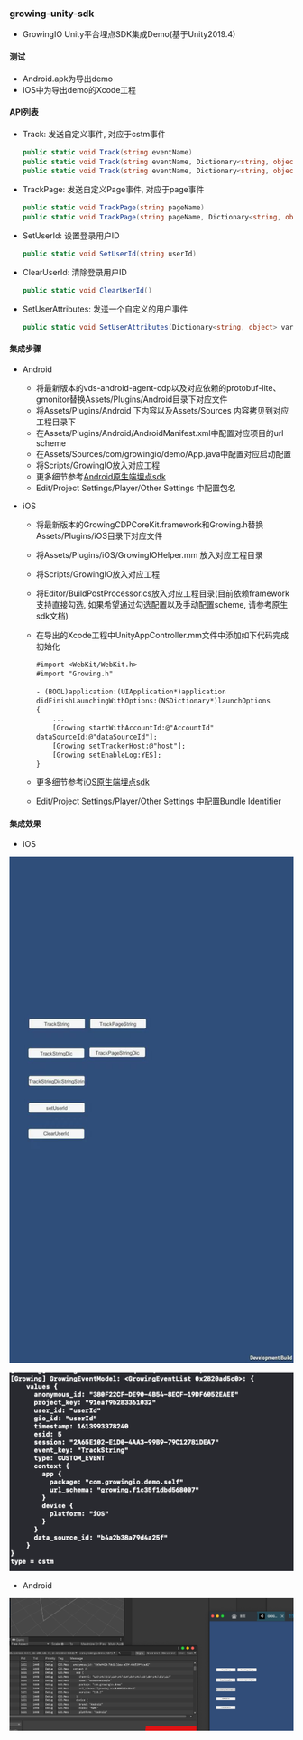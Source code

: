 ### growing-unity-sdk

* GrowingIO Unity平台埋点SDK集成Demo(基于Unity2019.4)

#### 测试

* Android.apk为导出demo
* iOS中为导出demo的Xcode工程

#### API列表

* Track: 发送自定义事件, 对应于cstm事件

  ```C#
  public static void Track(string eventName)
  public static void Track(string eventName, Dictionary<string, object> var)
  public static void Track(string eventName, Dictionary<string, object> var, String itemId, String itemKey)
  ```

* TrackPage: 发送自定义Page事件, 对应于page事件

  ```C#
  public static void TrackPage(string pageName)
  public static void TrackPage(string pageName, Dictionary<string, object> var)
  ```

* SetUserId: 设置登录用户ID

  ```c#
  public static void SetUserId(string userId)
  ```

* ClearUserId: 清除登录用户ID

  ```C#
  public static void ClearUserId()
  ```

* SetUserAttributes: 发送一个自定义的用户事件

  ```c#
  public static void SetUserAttributes(Dictionary<string, object> var)
  ```

#### 集成步骤

* Android

  * 将最新版本的vds-android-agent-cdp以及对应依赖的protobuf-lite、gmonitor替换Assets/Plugins/Android目录下对应文件
  * 将Assets/Plugins/Android 下内容以及Assets/Sources 内容拷贝到对应工程目录下
  * 在Assets/Plugins/Android/AndroidManifest.xml中配置对应项目的url scheme
  * 在Assets/Sources/com/growingio/demo/App.java中配置对应启动配置
  * 将Scripts/GrowingIO放入对应工程
  * 更多细节参考[Android原生端埋点sdk](https://docs.growingio.com/op/developer-manual/sdkintegrated/cdp/android-sdk)
  * Edit/Project Settings/Player/Other Settings 中配置包名

* iOS

  * 将最新版本的GrowingCDPCoreKit.framework和Growing.h替换Assets/Plugins/iOS目录下对应文件

  * 将Assets/Plugins/iOS/GrowingIOHelper.mm 放入对应工程目录

  * 将Scripts/GrowingIO放入对应工程

  * 将Editor/BuildPostProcessor.cs放入对应工程目录(目前依赖framework支持直接勾选, 如果希望通过勾选配置以及手动配置scheme, 请参考原生sdk文档)

  * 在导出的Xcode工程中UnityAppController.mm文件中添加如下代码完成初始化

    ```objc
    #import <WebKit/WebKit.h>
    #import "Growing.h"
    
    - (BOOL)application:(UIApplication*)application didFinishLaunchingWithOptions:(NSDictionary*)launchOptions
    {
      	...
        [Growing startWithAccountId:@"AccountId" dataSourceId:@"dataSourceId"];
        [Growing setTrackerHost:@"host"];
        [Growing setEnableLog:YES];
    }
    ```

  * 更多细节参考[iOS原生端埋点sdk](https://docs.growingio.com/op/developer-manual/sdkintegrated/cdp/ios-sdk)
  * Edit/Project Settings/Player/Other Settings 中配置Bundle Identifier

#### 集成效果

* iOS

![image-20210222192400866](./image-20210222192400866.png)

![image-20210222192626281](./image-20210222192626281.png)

* Android

![image-20210222195150847](./image-20210222195150847.png)